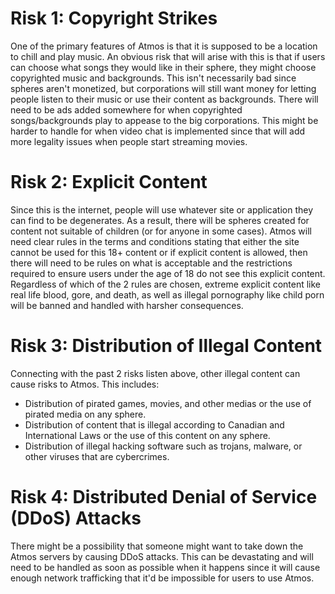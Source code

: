 # Risk 1: Copyright Strikes
One of the primary features of Atmos is that it is supposed to be a location to chill and play music. An obvious risk that will arise with this is that if users can choose what songs they would like in their sphere, they might choose copyrighted music and backgrounds. This isn't necessarily bad since spheres aren't monetized, but corporations will still want money for letting people listen to their music or use their content as backgrounds. There will need to be ads added somewhere for when copyrighted songs/backgrounds play to appease to the big corporations. This might be harder to handle for when video chat is implemented since that will add more legality issues when people start streaming movies.

# Risk 2: Explicit Content
Since this is the internet, people will use whatever site or application they can find to be degenerates. As a result, there will be spheres created for content not suitable of children (or for anyone in some cases). Atmos will need clear rules in the terms and conditions stating that either the site cannot be used for this 18+ content or if explicit content is allowed, then there will need to be rules on what is acceptable and the restrictions required to ensure users under the age of 18 do not see this explicit content. Regardless of which of the 2 rules are chosen, extreme explicit content like real life blood, gore, and death, as well as illegal pornography like child porn will be banned and handled with harsher consequences.

# Risk 3: Distribution of Illegal Content
Connecting with the past 2 risks listen above, other illegal content can cause risks to Atmos. This includes: 
- Distribution of pirated games, movies, and other medias or the use of pirated media on any sphere.
- Distribution of content that is illegal according to Canadian and International Laws or the use of this content on any sphere.
- Distribution of illegal hacking software such as trojans, malware, or other viruses that are cybercrimes.

# Risk 4: Distributed Denial of Service (DDoS) Attacks
There might be a possibility that someone might want to take down the Atmos servers by causing DDoS attacks. This can be devastating and will need to be handled as soon as possible when it happens since it will cause enough network trafficking that it'd be impossible for users to use Atmos.